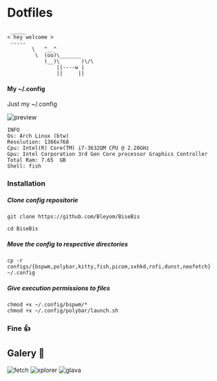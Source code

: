 
# Dotfiles

```
 _____ 
< hey welcome >
 ----- 
        \   ^__^
         \  (oo)\_______
            (__)\       )\/\
                ||----w |
                ||     ||
```
#### My ~/.config 

Just my ~/.config

![preview](https://i.imgur.com/wLlQibR.png)

```
INFO
Os: Arch Linux (btw)
Resolution: 1366x768
Cpu: Intel(R) Core(TM) i7-3632QM CPU @ 2.20GHz
Gpu: Intel Corporation 3rd Gen Core processor Graphics Controller
Total Ram: 7.65  GB
Shell: fish
```

### Installation 

##### Clone config repositorie

```
git clone https://github.com/Bleyom/BiseBis
```

```
cd BiseBis
```

##### Move the config to respective directories

```
cp -r configs/{bspwm,polybar,kitty,fish,picom,sxhkd,rofi,dunst,neofetch} ~/.config
```

##### Give execution permissions to files


```
chmod +x ~/.config/bspwm/*
chmod +x ~/.config/polybar/launch.sh
```

### Fine :thumbsup:

## Galery 📸

![fetch](https://i.imgur.com/tjQW3yP.png)
![xplorer](https://i.imgur.com/YlhES4U.png)
![glava](https://i.imgur.com/RTCN4Pa.png)
